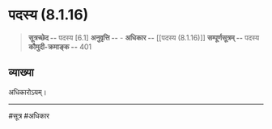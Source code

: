 # पदस्य (8.1.16)
> **सूत्रच्छेद --** पदस्य [6.1]
> **अनुवृत्ति --** -
> **अधिकार --** [[पदस्य (8.1.16)]]
> **सम्पूर्णसूत्रम् --** पदस्य
> **कौमुदी-क्रमाङ्क --** 401

## व्याख्या

अधिकारोऽयम्।

---
#सूत्र #अधिकार 